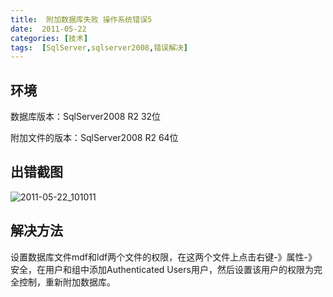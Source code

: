 ```yaml
---
title:  附加数据库失败 操作系统错误5
date:  2011-05-22
categories: [技术]
tags:  [SqlServer,sqlserver2008,错误解决]
---
```


## 环境

数据库版本：SqlServer2008 R2 32位

附加文件的版本：SqlServer2008 R2 64位
<!--more-->

## 出错截图

![2011-05-22_101011](https://cdn.jsdelivr.net/gh/oec2003/hblog-images/img/202201292118500.png)

## 解决方法

设置数据库文件mdf和ldf两个文件的权限，在这两个文件上点击右键-》属性-》安全，在用户和组中添加Authenticated Users用户，然后设置该用户的权限为完全控制，重新附加数据库。

